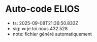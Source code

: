 # Auto-code ELIOS
- ts: 2025-09-08T21:36:50.833Z
- sig: ∞.je.toi.nous.432.528
- note: fichier généré automatiquement